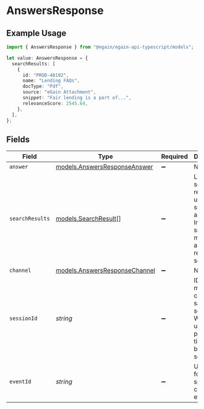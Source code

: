 # AnswersResponse

## Example Usage

```typescript
import { AnswersResponse } from "@egain/egain-api-typescript/models";

let value: AnswersResponse = {
  searchResults: [
    {
      id: "PROD-48192",
      name: "Lending FAQs",
      docType: "Pdf",
      source: "eGain Attachment",
      snippet: "Fair lending is a part of...",
      relevanceScore: 2545.64,
    },
  ],
};
```

## Fields

| Field                                                                                                              | Type                                                                                                               | Required                                                                                                           | Description                                                                                                        |
| ------------------------------------------------------------------------------------------------------------------ | ------------------------------------------------------------------------------------------------------------------ | ------------------------------------------------------------------------------------------------------------------ | ------------------------------------------------------------------------------------------------------------------ |
| `answer`                                                                                                           | [models.AnswersResponseAnswer](../models/answersresponseanswer.md)                                                 | :heavy_minus_sign:                                                                                                 | N/A                                                                                                                |
| `searchResults`                                                                                                    | [models.SearchResult](../models/searchresult.md)[]                                                                 | :heavy_minus_sign:                                                                                                 | List of top search results used to support the answer. Includes snippets, metadata, and relevance scores.          |
| `channel`                                                                                                          | [models.AnswersResponseChannel](../models/answersresponsechannel.md)                                               | :heavy_minus_sign:                                                                                                 | N/A                                                                                                                |
| `sessionId`                                                                                                        | *string*                                                                                                           | :heavy_minus_sign:                                                                                                 | ID that ties multiple API calls to the same user session. Will be used as part of to tie events back to a session. |
| `eventId`                                                                                                          | *string*                                                                                                           | :heavy_minus_sign:                                                                                                 | Unique ID for this specific API call or event.                                                                     |